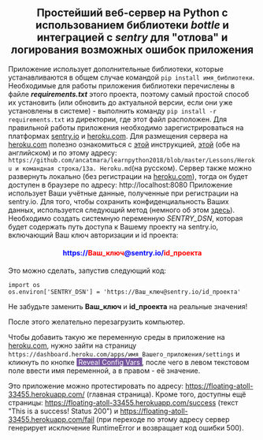 ## <center> Простейший веб-сервер на Python с использованием библиотеки *bottle* и интеграцией с *sentry* для "отлова" и логирования возможных ошибок приложения

Приложение использует дополнительные библиотеки, которые устанавливаются в общем случае командой
`pip install имя_библиотеки`.
  Необходимые для работы приложения библиотеки перечислены в файле *<b>requirements.txt</b>* этого проекта, поэтому самый простой способ их установить (или обновить до актуальной версии, если они уже установлены в системе) - выполнить команду `pip install -r requirements.txt` из директории, где этот файл расположен.
  Для правильной работы приложения необходимо зарегистрироваться на платформах [sentry.io](https://sentry.io) и [heroku.com](https://heroku.com). Для размещения сервера на [heroku.com](https://heroku.com) полезно ознакомиться с [этой](https://github.com/chucknado/bottle_heroku_tutorial) инструкцией, [этой](https://devcenter.heroku.com/articles/git#http-git-authentication) (обе на английском) и по этому адресу: `https://github.com/ancatmara/learnpython2018/blob/master/Lessons/Heroku и командная строка/13a. Heroku.md`(на русском). Сервер также можно развернуть локально (без регистрации на [heroku.com](https://heroku.com)), тогда он будет доступен в браузере по адресу: http://localhost:8080
  Приложение использует Ваши учётные данные, полученные при регистрации на sentry.io. Для того, чтобы сохранить конфиденциальность Ваших данных, используется следующий метод (немного об этом [здесь](https://devcenter.heroku.com/articles/sentry#integrating-with-python-or-django)). Необходимо создать системную переменную *SENTRY_DSN*, которая будет содержать путь доступа к Вашему проекту на sentry.io, включающий Ваш ключ авторизации и id проекта:
#### <center><span style="color:blue">https://<span style="color:red"><b>Ваш_ключ</b></span>@sentry.io/<span style="color:red"><b>id_проекта</b></span></span></center>
  
Это можно сделать, запустив следующий код:
  
```
import os
os.environ['SENTRY_DSN'] = 'https://Ваш_ключ@sentry.io/id_проекта'
```

Не забудьте заменить **Ваш_ключ** и **id_проекта** на реальные значения!
  
После этого желательно перезагрузить компьютер.

Чтобы добавить такую же переменную среды в приложение на [heroku.com](https://heroku.com), нужно зайти на страницу `https://dashboard.heroku.com/apps/имя_Вашего_приложения/settings` и кликнуть по кнопке <span style="color:white;background:#79589f;">&nbsp;Reveal Config Vars </span>, после чего в левом текстовом поле ввести имя переменной, а в правом - её значение.

Это приложение можно протестировать по адресу: https://floating-atoll-33455.herokuapp.com/ (главная страница). Кроме того, доступны ещё страницы:
https://floating-atoll-33455.herokuapp.com/success (текст "This is a success! Status 200") и https://floating-atoll-33455.herokuapp.com/fail (при переходе по этому адресу сервер генерирует исключение RuntimeError и возвращает код ошибки 500).
